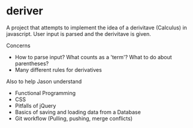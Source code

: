 # deriver

A project that attempts to implement the idea of a derivitave (Calculus) in javascript. User input is parsed and the derivitave is given.

Concerns
- How to parse input? What counts as a 'term'? What to do about parentheses?
- Many different rules for derivatives

Also to help Jason understand
- Functional Programming
- CSS
- Pitfalls of jQuery
- Basics of saving and loading data from a Database
- Git workflow (Pulling, pushing, merge conflicts)
